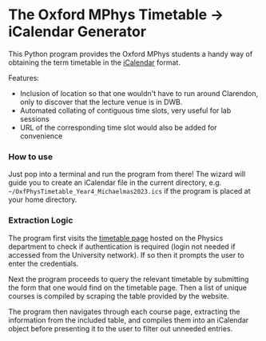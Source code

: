 # The Oxford MPhys Timetable &rarr; iCalendar Generator

This Python program provides the Oxford MPhys students a handy way of obtaining the term timetable in the [iCalendar](https://icalendar.org/Home.html) format.

Features:
- Inclusion of location so that one wouldn't have to run around Clarendon, only to discover that the lecture venue is in DWB.
- Automated collating of contiguous time slots, very useful for lab sessions
- URL of the corresponding time slot would also be added for convenience

### How to use
Just pop into a terminal and run the program from there! The wizard will guide you to create an iCalendar file in the current directory, e.g. `~/OxfPhysTimetable_Year4_Michaelmas2023.ics` if the program is placed at your home directory.

### Extraction Logic
The program first visits the [timetable page](https://www3.physics.ox.ac.uk/lectures2) hosted on the Physics department to check if authentication is required (login not needed if accessed from the University network). If so then it prompts the user to enter the credentials.

Next the program proceeds to query the relevant timetable by submitting the form that one would find on the timetable page. Then a list of unique courses is compiled by scraping the table provided by the website.

The program then navigates through each course page, extracting the information from the included table, and compiles them into an iCalendar object before presenting it to the user to filter out unneeded entries.
